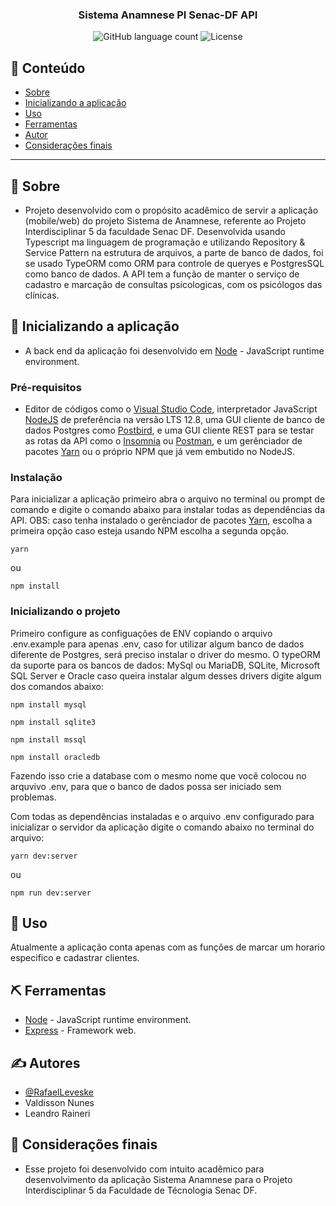 
<h3 align="center">
  Sistema Anamnese PI Senac-DF API
</h3>

<p align="center">
  <img alt="GitHub language count" src="https://img.shields.io/github/languages/count/rocketseat/bootcamp-gostack-desafios?color=%2304D361">

  <img alt="License" src="https://img.shields.io/badge/license-MIT-%2304D361">

</p>

## 📝 Conteúdo

- [Sobre](#about)
- [Inicializando a aplicação](#getting_started)
- [Uso](#usage)
- [Ferramentas](#built_using)
- [Autor](#authors)
- [Considerações finais](#acknowledgement)

---

## 🏁 Sobre <a name = "about"></a>

- Projeto desenvolvido com o propósito acadêmico de servir a aplicação (mobile/web) do projeto Sistema de Anamnese, referente ao Projeto Interdisciplinar 5 da faculdade Senac DF. Desenvolvida usando Typescript ma linguagem de programação e utilizando Repository & Service Pattern na estrutura de arquivos, a parte de banco de dados, foi se usado TypeORM como ORM para controle de queryes e PostgresSQL como banco de dados. A API tem a função de manter o serviço de cadastro e marcação de consultas psicologicas, com os psicólogos das clínicas.

## 🏁 Inicializando a aplicação <a name = "getting_started"></a>

- A back end da aplicação foi desenvolvido em [Node](https://nodejs.org/en/) - JavaScript runtime environment.


### Pré-requisitos
- Editor de códigos como o [Visual Studio Code](https://code.visualstudio.com/download), interpretador JavaScript [NodeJS](https://nodejs.org/pt-br/download/) de preferência na versão LTS 12.8, uma GUI cliente de banco de dados Postgres como [Postbird](https://www.electronjs.org/apps/postbird), e uma GUI cliente REST para se testar as rotas da API como o [Insomnia](https://insomnia.rest/download/) ou [Postman](https://www.postman.com/downloads/), e um gerênciador de pacotes [Yarn](https://classic.yarnpkg.com/en/docs/install/#debian-stable) ou o próprio NPM que já vem embutido no NodeJS.

### Instalação

Para inicializar a aplicação primeiro abra o arquivo no terminal ou prompt de comando e digite o comando abaixo para instalar todas as dependências da API. OBS: caso tenha instalado o gerênciador de pacotes [Yarn](https://classic.yarnpkg.com/en/docs/install/#debian-stable), escolha a primeira opção caso esteja usando NPM escolha a segunda opção.

```
yarn
```

ou

```
npm install
```


### Inicializando o projeto

Primeiro configure as configuações de ENV copiando o arquivo .env.example para apenas .env, caso for utilizar algum banco de dados diferente de Postgres, será preciso instalar o driver do mesmo.
O typeORM da suporte para os bancos de dados: MySql ou MariaDB, SQLite, Microsoft SQL Server e Oracle caso queira instalar algum desses drivers digite algum dos comandos abaixo:

```
npm install mysql
```

```
npm install sqlite3
```

```
npm install mssql
```

```
npm install oracledb
```

Fazendo isso crie a database com o mesmo nome que você colocou no arquvivo .env, para que o banco de dados possa ser iniciado sem problemas.

Com todas as dependências instaladas e o arquivo .env configurado para inicializar o servidor da aplicação digite o comando abaixo no terminal do arquivo:

```
yarn dev:server
```
ou
```
npm run dev:server
```

## 🎈 Uso <a name="usage"></a>

Atualmente a aplicação conta apenas com as funções de marcar um horario especifico e cadastrar clientes.


## ⛏️ Ferramentas <a name = "built_using"></a>

- [Node](https://nodejs.org/en/) - JavaScript runtime environment.
- [Express](https://expressjs.com/pt-br/) - Framework web.

## ✍️ Autores <a name = "authors"></a>

- [@RafaelLeveske](https://github.com/RafaelLeveske)
- Valdisson Nunes
- Leandro Raineri

## 🎉 Considerações finais <a name = "acknowledgement"></a>

- Esse projeto foi desenvolvido com intuito acadêmico para desenvolvimento da aplicação Sistema Anamnese para o Projeto Interdisciplinar 5 da Faculdade de Técnologia Senac DF.
